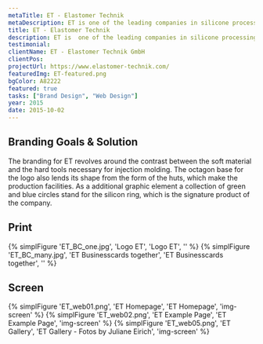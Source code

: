 ```yaml
---
metaTitle: ET - Elastomer Technik
metaDescription: ET is one of the leading companies in silicone processing and now manufactures over 2.000 customized products and millions of parts per day.
title: ET - Elastomer Technik
description: ET is  one of the leading companies in silicone processing and now manufactures over 2.000 customized products and millions of parts per day.
testimonial: 
clientName: ET - Elastomer Technik GmbH
clientPos: 
projectUrl: https://www.elastomer-technik.com/
featuredImg: ET-featured.png
bgColor: A82222
featured: true
tasks: ["Brand Design", "Web Design"]
year: 2015
date: 2015-10-02
---
```


## Branding Goals & Solution
The branding for ET revolves around the contrast between the soft material and the hard tools necessary for injection molding. The octagon base for the logo also lends its shape from the form of the huts, which make the production facilities. 
As a additional graphic element a collection of green and blue circles stand for the silicon ring, which is the signature product of the company.

## Print
{% simplFigure 'ET_BC_one.jpg', 'Logo ET', 'Logo ET', '' %}
{% simplFigure 'ET_BC_many.jpg', 'ET Businesscards together', 'ET Businesscards together', '' %}

## Screen

{% simplFigure 'ET_web01.png', 'ET Homepage', 'ET Homepage', 'img-screen' %}
{% simplFigure 'ET_web02.png', 'ET  Example Page', 'ET  Example Page', 'img-screen' %}
{% simplFigure 'ET_web05.png', 'ET Gallery', 'ET Gallery - Fotos by Juliane Eirich', 'img-screen' %}

